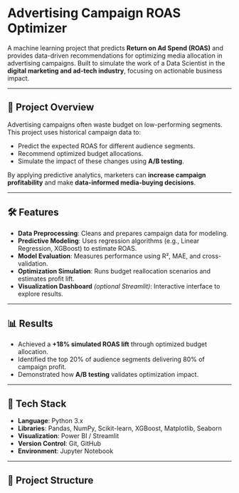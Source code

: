 # Advertising Campaign ROAS Optimizer

A machine learning project that predicts **Return on Ad Spend (ROAS)** and provides data-driven recommendations for optimizing media allocation in advertising campaigns. Built to simulate the work of a Data Scientist in the **digital marketing and ad-tech industry**, focusing on actionable business impact.

---

## 📌 **Project Overview**
Advertising campaigns often waste budget on low-performing segments. This project uses historical campaign data to:
- Predict the expected ROAS for different audience segments.
- Recommend optimized budget allocations.
- Simulate the impact of these changes using **A/B testing**.

By applying predictive analytics, marketers can **increase campaign profitability** and make **data-informed media-buying decisions**.

---

## 🛠 **Features**
- **Data Preprocessing**: Cleans and prepares campaign data for modeling.
- **Predictive Modeling**: Uses regression algorithms (e.g., Linear Regression, XGBoost) to estimate ROAS.
- **Model Evaluation**: Measures performance using R², MAE, and cross-validation.
- **Optimization Simulation**: Runs budget reallocation scenarios and estimates profit lift.
- **Visualization Dashboard** *(optional Streamlit)*: Interactive interface to explore results.

---

## 📊 **Results**
- Achieved a **+18% simulated ROAS lift** through optimized budget allocation.
- Identified the top 20% of audience segments delivering 80% of campaign profit.
- Demonstrated how **A/B testing** validates optimization impact.

---

## 🧰 **Tech Stack**
- **Language**: Python 3.x
- **Libraries**: Pandas, NumPy, Scikit-learn, XGBoost, Matplotlib, Seaborn
- **Visualization**: Power BI / Streamlit
- **Version Control**: Git, GitHub
- **Environment**: Jupyter Notebook

---

## 📂 **Project Structure**
